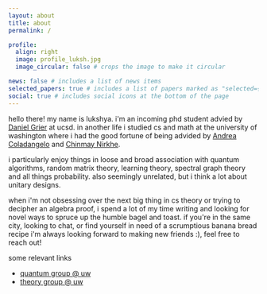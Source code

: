 ```yaml
---
layout: about
title: about
permalink: /

profile:
  align: right
  image: profile_luksh.jpg
  image_circular: false # crops the image to make it circular

news: false # includes a list of news items
selected_papers: true # includes a list of papers marked as "selected={true}"
social: true # includes social icons at the bottom of the page
---
```


hello there! my name is lukshya. i'm an incoming phd student advied by [Daniel Grier](https://danielgrier.com/) at ucsd. in another life i studied cs and math at the university of washington where i had the good fortune of being advided by [Andrea Coladangelo](https://www.andreacoladangelo.com/) and [Chinmay Nirkhe](https://homes.cs.washington.edu/~nirkhe/). 

i particularly enjoy things in loose and broad association with quantum algorithms, random matrix theory, learning theory, spectral graph theory and all things probability. also seemingly unrelated, but i think a lot about unitary designs. 

when i'm not obsessing over the next big thing in cs theory or trying to decipher an algebra proof, i spend a lot of my time writing and looking for novel ways to spruce up the humble bagel and toast. if you're in the same city, looking to chat, or find yourself in need of a scrumptious banana bread recipe i'm always looking forward to making new friends :), feel free to reach out! 

some relevant links 
- [quantum group @ uw](https://quantum.cs.washington.edu/)
- [theory group @ uw](https://theory.cs.washington.edu/)
